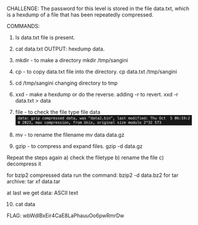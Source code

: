 CHALLENGE: The password for this level is stored in the file data.txt, which is a hexdump of a file that has been repeatedly compressed. 

COMMANDS: 
1. ls
data.txt file is present.

2. cat data.txt
OUTPUT: hexdump data.

3. mkdir - to make a directory
mkdir /tmp/sangini

4. cp - to copy data.txt file into the directory.
cp data.txt /tmp/sangini

5. cd /tmp/sangini 
changing directory to tmp

6. xxd - make a hexdump or do the reverse.
adding -r to revert.
xxd -r data.txt > data

7. file - to check the file type
file data 
![Alt text](<Screenshot 2023-10-28 at 5.19.15 PM.png>) 

8. mv - to rename the filename
mv data data.gz

9. gzip - to compress and expand files.
gzip -d data.gz

Repeat the steps again 
a) check the filetype
b) rename the file
c) decompress it 

for bzip2 compressed data run the command: bzip2 -d data.bz2
for tar archive: tar xf data.tar 

at last we get data: ASCII text

10. cat data

FLAG: wbWdlBxEir4CaE8LaPhauuOo6pwRmrDw 